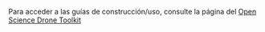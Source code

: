 Para acceder a las guías de construcción/uso, consulte la página del [Open Science Drone Toolkit](https:vuela.cc/toolkit)
